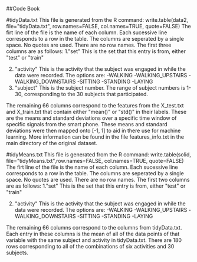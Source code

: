##Code Book

#tidyData.txt
This file is generated from the R command:
	write.table(data2, file="tidyData.txt", row.names=FALSE, col.names=TRUE, quote=FALSE)
The firt line of the file is the name of each column. Each sucessive line corresponds to a row in the table. The columns are seperated by a single space. No quotes are used. There are no row names. The first three columns are as follows:
1."set"
	This is the set that this entry is from, either "test" or "train"

2. "activity"
	This is the activity that the subject was engaged in while the data were recorded. The options are:
		-WALKING
		-WALKING_UPSTAIRS
		-WALKING_DOWNSTAIRS
		-SITTING
		-STANDING
		-LAYING
3. "subject"
	This is the subject number. The range of subject numbers is 1-30, corresponding to the 30 subjects that participated.
	
The remaining 66 columns correspond to the features from the X_test.txt and X_train.txt that contain either "mean()" or "std()" in their labels. These are the means and standard deviations over a specific time window of specific signals from the smart phone. These means and standard deviations were then mapped onto [-1, 1] to aid in there use for machine learning. More information can be found in the file features_info.txt in the main directory of the original dataset.

#tidyMeans.txt
This file is generated from the R command:
	write.table(solid, file="tidyMeans.txt",row.names=FALSE, col.names=TRUE, quote=FALSE)
The firt line of the file is the name of each column. Each sucessive line corresponds to a row in the table. The columns are seperated by a single space. No quotes are used. There are no row names. The first two columns are as follows:
1."set"
	This is the set that this entry is from, either "test" or "train"

2. "activity"
	This is the activity that the subject was engaged in while the data were recorded. The options are:
		-WALKING
		-WALKING_UPSTAIRS
		-WALKING_DOWNSTAIRS
		-SITTING
		-STANDING
		-LAYING

The remaining 66 columns correspond to the columns from tidyData.txt. Each entry in these columns is the mean of all of the data points of that variable with the same subject and activity in tidyData.txt. There are 180 rows corresponding to all of the combinations of six activities and 30 subjects.
